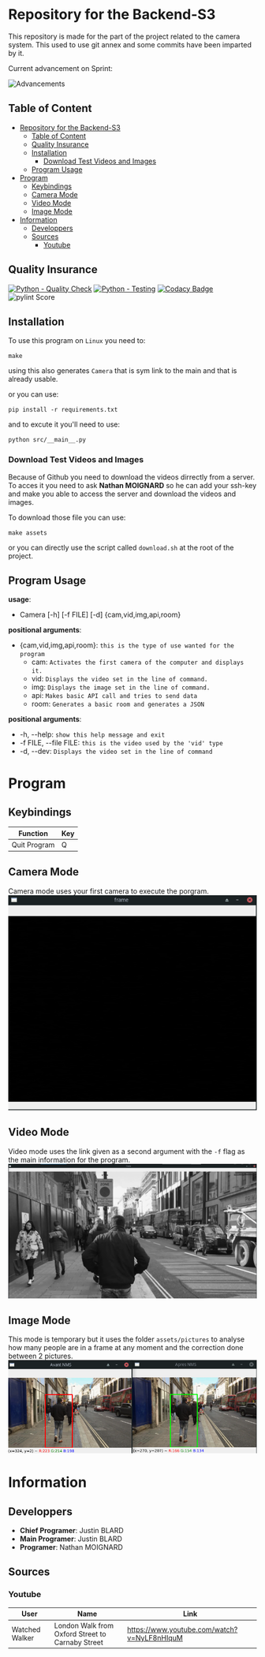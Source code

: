 # Repository for the Backend-S3

This repository is made for the part of the project related to the camera system.
This used to use git annex and some commits have been imparted by it.

Current advancement on Sprint:

![Advancements](https://progress-bar.dev/42/?scale=100&width=200&title=Done)

## Table of Content

- [Repository for the Backend-S3](#repository-for-the-backend-s3)
  - [Table of Content](#table-of-content)
  - [Quality Insurance](#quality-insurance)
  - [Installation](#installation)
    - [Download Test Videos and Images](#download-test-videos-and-images)
  - [Program Usage](#program-usage)
- [Program](#program)
  - [Keybindings](#keybindings)
  - [Camera Mode](#camera-mode)
  - [Video Mode](#video-mode)
  - [Image Mode](#image-mode)
- [Information](#information)
  - [Developpers](#developpers)
  - [Sources](#sources)
    - [Youtube](#youtube)

## Quality Insurance

[![Python - Quality Check](https://github.com/StudyBox-EIP/backend-s3/actions/workflows/python-quality.yml/badge.svg)](https://github.com/StudyBox-EIP/backend-s3/actions/workflows/python-quality.yml)
[![Python - Testing](https://github.com/StudyBox-EIP/backend-s3/actions/workflows/python-tests.yml/badge.svg)](https://github.com/StudyBox-EIP/backend-s3/actions/workflows/python-tests.yml)
[![Codacy Badge](https://app.codacy.com/project/badge/Grade/8080333da996469ca2ed7e9d23471efe)](https://www.codacy.com?utm_source=github.com&amp;utm_medium=referral&amp;utm_content=StudyBox-EIP/backend-s3&amp;utm_campaign=Badge_Grade)
![pylint Score](https://mperlet.github.io/pybadge/badges/9.92.svg)

## Installation

To use this program on `Linux` you need to:
```shell
make
```
using this also generates `Camera` that is sym link to the main and that is already usable.

or you can use:
```shell
pip install -r requirements.txt
```
and to excute it you'll need to use:
```shell
python src/__main__.py
```

### Download Test Videos and Images

Because of Github you need to download the videos dirrectly from a server.
To acces it you need to ask **Nathan MOIGNARD** so he can add your ssh-key and make you able to access the server and download the videos and images.

To download those file you can use:
```shell
make assets
```
or you can directly use the script called `download.sh` at the root of the project.

## Program Usage

**usage**:

- Camera [-h] [-f FILE] [-d] {cam,vid,img,api,room}

**positional arguments**:

- {cam,vid,img,api,room}: `this is the type of use wanted for the program`
  - cam: `Activates the first camera of the computer and displays it.`
  - vid: `Displays the video set in the line of command.`
  - img: `Displays the image set in the line of command.`
  - api: `Makes basic API call and tries to send data`
  - room: `Generates a basic room and generates a JSON`

**positional arguments**:

- -h, --help: `show this help message and exit`
- -f FILE, --file FILE: `this is the video used by the 'vid' type`
- -d, --dev: `Displays the video set in the line of command`

# Program

## Keybindings
| Function     | Key |
| ------------ | --- |
| Quit Program | Q   |

## Camera Mode
Camera mode uses your first camera to execute the porgram.
![video-screen](docs/cam_type.png)

## Video Mode
Video mode uses the link given as a second argument with the `-f` flag as the main information for the program.
![video-screen](docs/vid_type.png)

## Image Mode
This mode is temporary but it uses the folder `assets/pictures` to analyse how many people are in a frame at any moment and the correction done between 2 pictures.
![video-screen](docs/img_type.png)

# Information
## Developpers

- **Chief Programer**: Justin BLARD
- **Main Programer**: Justin BLARD
- **Programer**: Nathan MOIGNARD

## Sources

### Youtube
| User           | Name                                             | Link                                        |
| -------------- | ------------------------------------------------ | ------------------------------------------- |
| Watched Walker | London Walk from Oxford Street to Carnaby Street | https://www.youtube.com/watch?v=NyLF8nHIquM |